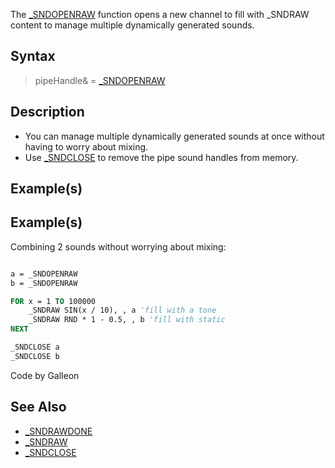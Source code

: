 The [_SNDOPENRAW](_SNDOPENRAW) function opens a new channel to fill with _SNDRAW content to manage multiple dynamically generated sounds.


## Syntax

>  pipeHandle& = [_SNDOPENRAW](_SNDOPENRAW)


## Description

* You can manage multiple dynamically generated sounds at once without having to worry about mixing.
* Use [_SNDCLOSE](_SNDCLOSE) to remove the pipe sound handles from memory.


## Example(s)

## Example(s)
 Combining 2 sounds without worrying about mixing:

```vb

a = _SNDOPENRAW
b = _SNDOPENRAW

FOR x = 1 TO 100000
    _SNDRAW SIN(x / 10), , a 'fill with a tone
    _SNDRAW RND * 1 - 0.5, , b 'fill with static
NEXT

_SNDCLOSE a
_SNDCLOSE b 

```
Code by Galleon


## See Also

* [_SNDRAWDONE](_SNDRAWDONE)
* [_SNDRAW](_SNDRAW)
* [_SNDCLOSE](_SNDCLOSE)




